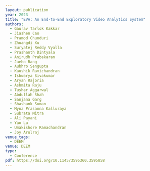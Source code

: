 ```yaml
---
layout: publication
year: 2023
title: "EVA: An End-to-End Exploratory Video Analytics System"
authors:
  - Gaurav Tarlok Kakkar
  - Jiashen Cao
  - Pramod Chunduri
  - Zhuangdi Xu
  - Suryatej Reddy Vyalla
  - Prashanth Dintyala
  - Anirudh Prabakaran
  - Jaeho Bang
  - Aubhro Sengupta
  - Kaushik Ravichandran
  - Ishwarya Sivakumar
  - Aryan Rajoria
  - Ashmita Raju
  - Tushar Aggarwal
  - Abdullah Shah
  - Sanjana Garg
  - Shashank Suman
  - Myna Prasanna Kalluraya
  - Subrata Mitra
  - Ali Payani
  - Yao Lu
  - Umakishore Ramachandran
  - Joy Arulraj
venue_tags:
  - DEEM
venue: DEEM
type:
  - Conference
pdf: https://doi.org/10.1145/3595360.3595858
---
```

